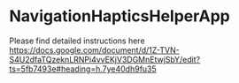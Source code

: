 # NavigationHapticsHelperApp
Please find detailed instructions here https://docs.google.com/document/d/1Z-TVN-S4U2dfaTQzeknLRNPi4vvEKjV3DGMnEtwjSbY/edit?ts=5fb7493e#heading=h.7ye40dh9fu35
